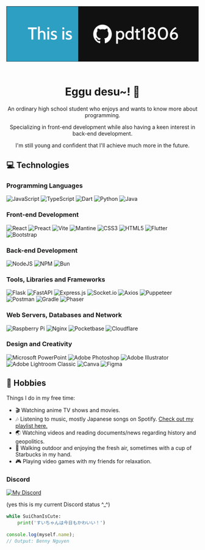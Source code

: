 <img src="https://github.com/pdt1806/pdt1806/blob/main/banner.png?raw=true" style="margin-bottom: 20px">
<h1 align="center">Eggu desu~! 👋</h1>

<p align="center">An ordinary high school student who enjoys and wants to know more about programming.</p>
<p align="center">Specializing in front-end development while also having a keen interest in back-end development.</p>
<p align="center">I'm still young and confident that I'll achieve much more in the future.</p>

## 💻 Technologies

### Programming Languages

![JavaScript](https://img.shields.io/badge/javascript-%23323330.svg?style=for-the-badge&logo=javascript&logoColor=%23F7DF1E)
![TypeScript](https://img.shields.io/badge/typescript-%23007ACC.svg?style=for-the-badge&logo=typescript&logoColor=white)
![Dart](https://img.shields.io/badge/dart-%230175C2.svg?style=for-the-badge&logo=dart&logoColor=white)
![Python](https://img.shields.io/badge/python-3670A0?style=for-the-badge&logo=python&logoColor=ffdd54)
![Java](https://img.shields.io/badge/java-%23ED8B00.svg?style=for-the-badge&logo=openjdk&logoColor=white)

### Front-end Development

![React](https://img.shields.io/badge/react-%2320232a.svg?style=for-the-badge&logo=react&logoColor=%2361DAFB)
![Preact](https://img.shields.io/badge/preact-100000?style=for-the-badge&logo=preact&logoColor=white&color=6236b4)
![Vite](https://img.shields.io/badge/vite-%23646CFF.svg?style=for-the-badge&logo=vite&logoColor=white)
![Mantine](https://img.shields.io/badge/mantine-100000?style=for-the-badge&logo=mantine&logoColor=white&color=339af0)
![CSS3](https://img.shields.io/badge/css3-%231572B6.svg?style=for-the-badge&logo=css3&logoColor=white)
![HTML5](https://img.shields.io/badge/html5-%23E34F26.svg?style=for-the-badge&logo=html5&logoColor=white)
![Flutter](https://img.shields.io/badge/Flutter-%2302569B.svg?style=for-the-badge&logo=Flutter&logoColor=white)
![Bootstrap](https://img.shields.io/badge/bootstrap-%238511FA.svg?style=for-the-badge&logo=bootstrap&logoColor=white)

### Back-end Development

![NodeJS](https://img.shields.io/badge/node.js-6DA55F?style=for-the-badge&logo=node.js&logoColor=white)
![NPM](https://img.shields.io/badge/NPM-%23CB3837.svg?style=for-the-badge&logo=npm&logoColor=white)
![Bun](https://img.shields.io/badge/Bun-%23000000.svg?style=for-the-badge&logo=bun&logoColor=white)

### Tools, Libraries and Frameworks

![Flask](https://img.shields.io/badge/flask-%23000.svg?style=for-the-badge&logo=flask&logoColor=white)
![FastAPI](https://img.shields.io/badge/FastAPI-005571?style=for-the-badge&logo=fastapi)
![Express.js](https://img.shields.io/badge/express.js-%23404d59.svg?style=for-the-badge&logo=express&logoColor=%2361DAFB)
![Socket.io](https://img.shields.io/badge/Socket.io-black?style=for-the-badge&logo=socket.io&badgeColor=010101)
![Axios](https://img.shields.io/badge/axios-5a29e4?style=for-the-badge&logo=axios)
![Puppeteer](https://img.shields.io/badge/puppeteer-100000?style=for-the-badge&logo=puppeteer&logoColor=white&color=00dba1)
![Postman](https://img.shields.io/badge/Postman-FF6C37?style=for-the-badge&logo=postman&logoColor=white)
![Gradle](https://img.shields.io/badge/Gradle-02303A.svg?style=for-the-badge&logo=Gradle&logoColor=white)
![Phaser](https://img.shields.io/badge/phaser-100000?style=for-the-badge&logo=phaser-js&logoColor=white&labelColor=b7e6f8&color=b7e6f8)

### Web Servers, Databases and Network

![Raspberry Pi](https://img.shields.io/badge/-RaspberryPi-C51A4A?style=for-the-badge&logo=Raspberry-Pi)
![Nginx](https://img.shields.io/badge/nginx-%23009639.svg?style=for-the-badge&logo=nginx&logoColor=white)
![Pocketbase](https://img.shields.io/badge/pocketbase-100000?style=for-the-badge&logo=pocketbase&logoColor=000000&color=FFFFFF)
![Cloudflare](https://img.shields.io/badge/Cloudflare-F38020?style=for-the-badge&logo=Cloudflare&logoColor=white)

<!-- ### Version Control and Hosting

![Git](https://img.shields.io/badge/git-%23F05033.svg?style=for-the-badge&logo=git&logoColor=white)
![GitHub](https://img.shields.io/badge/github-%23121011.svg?style=for-the-badge&logo=github&logoColor=white)
![Github Pages](https://img.shields.io/badge/github%20pages-121013?style=for-the-badge&logo=github&logoColor=white)
![GitHub Actions](https://img.shields.io/badge/github%20actions-%232671E5.svg?style=for-the-badge&logo=githubactions&logoColor=white)
![Heroku](https://img.shields.io/badge/heroku-%23430098.svg?style=for-the-badge&logo=heroku&logoColor=white)
![Netlify](https://img.shields.io/badge/netlify-%23000000.svg?style=for-the-badge&logo=netlify&logoColor=#00C7B7)

### Hardware and IoT

![Arduino](https://img.shields.io/badge/-Arduino-00979D?style=for-the-badge&logo=Arduino&logoColor=white)

### Editors and IDEs

![Visual Studio Code](https://img.shields.io/badge/Visual%20Studio%20Code-0078d7.svg?style=for-the-badge&logo=visual-studio-code&logoColor=white)
![Notepad++](https://img.shields.io/badge/Notepad++-90E59A.svg?style=for-the-badge&logo=notepad%2b%2b&logoColor=black)
![Replit](https://img.shields.io/badge/Replit-DD1200?style=for-the-badge&logo=Replit&logoColor=white)

### Operating Systems and Terminals

![Windows](https://img.shields.io/badge/Windows-0078D6?style=for-the-badge&logo=windows&logoColor=white)
![PowerShell](https://img.shields.io/badge/PowerShell-%235391FE.svg?style=for-the-badge&logo=powershell&logoColor=white)
![Windows Terminal](https://img.shields.io/badge/Windows%20Terminal-%234D4D4D.svg?style=for-the-badge&logo=windows-terminal&logoColor=white)
![WSL](https://img.shields.io/badge/WSL-0a97f5?style=for-the-badge&logo=linux&logoColor=white)
![Ubuntu](https://img.shields.io/badge/Ubuntu-E95420?style=for-the-badge&logo=ubuntu&logoColor=white)
![Shell Script](https://img.shields.io/badge/shell_script-%23121011.svg?style=for-the-badge&logo=gnu-bash&logoColor=white) -->

### Design and Creativity

![Microsoft PowerPoint](https://img.shields.io/badge/Microsoft_PowerPoint-B7472A?style=for-the-badge&logo=microsoft-powerpoint&logoColor=white)
![Adobe Photoshop](https://img.shields.io/badge/adobephotoshop-%2331A8FF.svg?style=for-the-badge&logo=adobephotoshop&logoColor=white)
![Adobe Illustrator](https://img.shields.io/badge/adobe%20illustrator-%23FF9A00.svg?style=for-the-badge&logo=adobe%20illustrator&logoColor=white)
![Adobe Lightroom Classic](https://img.shields.io/badge/Adobe%20Lightroom%20Classic-31A8FF.svg?style=for-the-badge&logo=Adobe%20Lightroom%20Classic&logoColor=white)
![Canva](https://img.shields.io/badge/Canva-%2300C4CC.svg?style=for-the-badge&logo=Canva&logoColor=white)
![Figma](https://img.shields.io/badge/figma-%23F24E1E.svg?style=for-the-badge&logo=figma&logoColor=white)

## 🌟 Hobbies

Things I do in my free time:

- 🎬 Watching anime TV shows and movies.
- 🎶 Listening to music, mostly Japanese songs on Spotify. [Check out my playlist here.](https://open.spotify.com/playlist/3qtADjzQsii3E40jigoJTk)
- 🌏 Watching videos and reading documents/news regarding history and geopolitics.
- 🍃 Walking outdoor and enjoying the fresh air, sometimes with a cup of Starbucks in my hand.
- 🎮 Playing video games with my friends for relaxation.

### Discord

[![My Discord](https://disi-api.bennynguyen.dev/smallcard_svg/458550515614351360?&bg1=B5EEFF&bg2=FFFFFF&created=true&angle=110)](https://discord.com/users/458550515614351360)

(yes this is my current Discord status ^\_^)

```py
while SuiChanIsCute:
    print('すいちゃんは今日もかわいい！')
```

```js
console.log(myself.name);
// Output: Benny Nguyen
```
